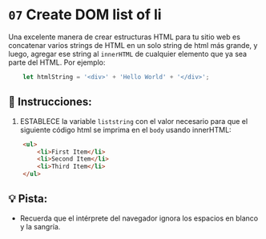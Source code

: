 # `07` Create DOM list of li

Una excelente manera de crear estructuras HTML para tu sitio web es concatenar varios strings de HTML en un solo string de html más grande, y luego, agregar ese string al `innerHTML` de cualquier elemento que ya sea parte del HTML. Por ejemplo:

```js
    let htmlString = '<div>' + 'Hello World' + '</div>';
```
## 📝 Instrucciones:

1. ESTABLECE la variable `liststring` con el valor necesario para que el siguiente código html se imprima en el `body` usando innerHTML:

```html
    <ul>
        <li>First Item</li>
        <li>Second Item</li>
        <li>Third Item</li>
    </ul>
```

## 💡 Pista:

+ Recuerda que el intérprete del navegador ignora los espacios en blanco y la sangría.